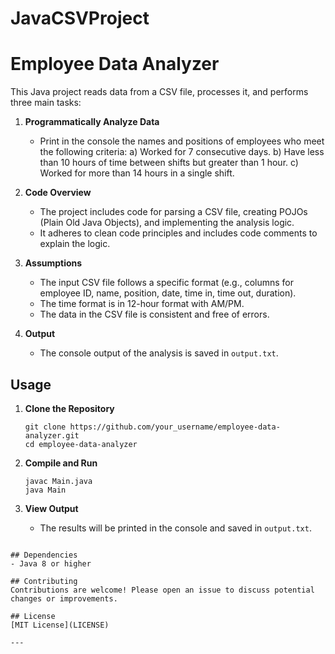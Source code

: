 # JavaCSVProject
# Employee Data Analyzer

This Java project reads data from a CSV file, processes it, and performs three main tasks:

1. **Programmatically Analyze Data**
   - Print in the console the names and positions of employees who meet the following criteria:
     a) Worked for 7 consecutive days.
     b) Have less than 10 hours of time between shifts but greater than 1 hour.
     c) Worked for more than 14 hours in a single shift.

2. **Code Overview**
   - The project includes code for parsing a CSV file, creating POJOs (Plain Old Java Objects), and implementing the analysis logic.
   - It adheres to clean code principles and includes code comments to explain the logic.

3. **Assumptions**
   - The input CSV file follows a specific format (e.g., columns for employee ID, name, position, date, time in, time out, duration).
   - The time format is in 12-hour format with AM/PM.
   - The data in the CSV file is consistent and free of errors.

4. **Output**
   - The console output of the analysis is saved in `output.txt`.

## Usage

1. **Clone the Repository**
   ```
   git clone https://github.com/your_username/employee-data-analyzer.git
   cd employee-data-analyzer
   ```

2. **Compile and Run**
   ```
   javac Main.java
   java Main
   ```

3. **View Output**
   - The results will be printed in the console and saved in `output.txt`.


```

## Dependencies
- Java 8 or higher

## Contributing
Contributions are welcome! Please open an issue to discuss potential changes or improvements.

## License
[MIT License](LICENSE)

---
